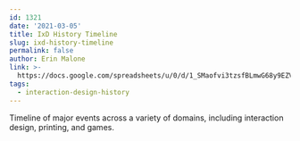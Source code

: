 ```yaml
---
id: 1321
date: '2021-03-05'
title: IxD History Timeline
slug: ixd-history-timeline
permalink: false
author: Erin Malone
link: >-
  https://docs.google.com/spreadsheets/u/0/d/1_SMaofvi3tzsfBLmwG68y9EZVZulTh3Q8XjzbufVCXo/htmlview
tags:
  - interaction-design-history
---
```

Timeline of major events across a variety of domains, including interaction design, printing, and games.
